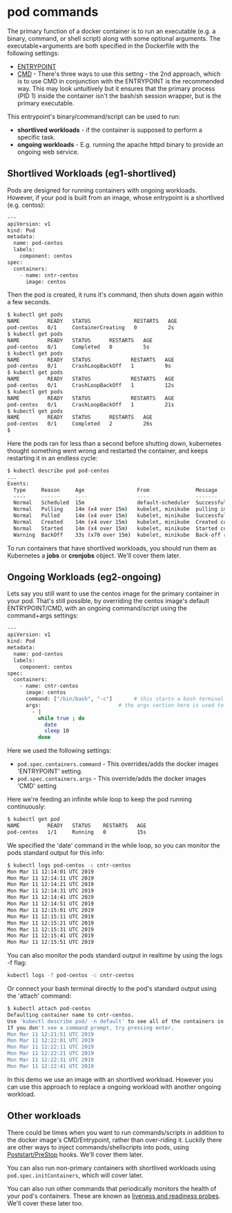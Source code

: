# pod commands

The primary function of a docker container is to run an executable (e.g. a binary, command, or shell script) along with some optional arguments. The executable+arguments are both specified in the Dockerfile with the following settings:

- [ENTRYPOINT](https://docs.docker.com/engine/reference/builder/#entrypoint)
- [CMD](https://docs.docker.com/engine/reference/builder/#cmd) - There's three ways to use this settng - the 2nd approach, which is to use CMD in conjunction with the ENTRYPOINT is the recommended way. This may look untuitively but it ensures that the primary process (PID 1) inside the container isn't the bash/sh session wrapper, but is the primary executable. 


This entrypoint's binary/command/script can be used to run:

- **shortlived workloads** - if the container is supposed to perform a specific task.
- **ongoing workloads** - E.g. running the apache httpd binary to provide an ongoing web service. 


## Shortlived Workloads (eg1-shortlived)
Pods are designed for running containers with ongoing workloads. However, if your pod is built from an image, whose entrypoint is a shortlived (e.g. centos):

```bash
---
apiVersion: v1
kind: Pod
metadata:
  name: pod-centos
  labels:
    component: centos
spec: 
  containers:
    - name: cntr-centos
      image: centos
```

Then the pod is created, it runs it's command, then shuts down again within a few seconds.

```bash
$ kubectl get pods
NAME         READY   STATUS              RESTARTS   AGE
pod-centos   0/1     ContainerCreating   0          2s
$ kubectl get pods
NAME         READY   STATUS      RESTARTS   AGE
pod-centos   0/1     Completed   0          5s
$ kubectl get pods
NAME         READY   STATUS             RESTARTS   AGE
pod-centos   0/1     CrashLoopBackOff   1          9s
$ kubectl get pods
NAME         READY   STATUS             RESTARTS   AGE
pod-centos   0/1     CrashLoopBackOff   1          12s
$ kubectl get pods
NAME         READY   STATUS             RESTARTS   AGE
pod-centos   0/1     CrashLoopBackOff   1          21s
$ kubectl get pods
NAME         READY   STATUS      RESTARTS   AGE
pod-centos   0/1     Completed   2          26s
$ 
```

Here the pods ran for less than a second before shutting down, kubernetes thought something went wrong and restarted the container, and keeps restarting it in an endless cycle:

```bash
$ kubectl describe pod pod-centos
...
Events:
  Type     Reason     Age                 From               Message
  ----     ------     ----                ----               -------
  Normal   Scheduled  15m                 default-scheduler  Successfully assigned default/pod-centos to minikube
  Normal   Pulling    14m (x4 over 15m)   kubelet, minikube  pulling image "centos"
  Normal   Pulled     14m (x4 over 15m)   kubelet, minikube  Successfully pulled image "centos"
  Normal   Created    14m (x4 over 15m)   kubelet, minikube  Created container
  Normal   Started    14m (x4 over 15m)   kubelet, minikube  Started container
  Warning  BackOff    33s (x70 over 15m)  kubelet, minikube  Back-off restarting failed container

```

To run containers that have shortlived workloads, you should run them as Kubernetes a **jobs** or **cronjobs** object. We'll cover them later.


## Ongoing Workloads (eg2-ongoing)

Lets say you still want to use the centos image for the primary container in your pod. That's still possible, by overriding the centos image's default ENTRYPOINT/CMD, with an ongoing command/script using the command+args settings:

```bash
---
apiVersion: v1
kind: Pod
metadata:
  name: pod-centos
  labels:
    component: centos
spec:
  containers:
    - name: cntr-centos
      image: centos
      command: ["/bin/bash", "-c"]       # this starts a bash terminal and feeds the args content into it
      args:                         # the args section here is used to store a small shell script
        - |
          while true ; do
            date
            sleep 10
          done
```

Here we used the following settings:

- `pod.spec.containers.command` - This overrides/adds the docker images 'ENTRYPOINT' setting.
- `pod.spec.containers.args` - This override/adds the docker images 'CMD' setting



Here we're feeding an infinite while loop to keep the pod running continuously:

```bash
$ kubectl get pod
NAME         READY   STATUS    RESTARTS   AGE
pod-centos   1/1     Running   0          15s
```

We specified the 'date' command in the while loop, so you can monitor the pods standard output for this info:

```bash
$ kubectl logs pod-centos -c cntr-centos
Mon Mar 11 12:14:01 UTC 2019
Mon Mar 11 12:14:11 UTC 2019
Mon Mar 11 12:14:21 UTC 2019
Mon Mar 11 12:14:31 UTC 2019
Mon Mar 11 12:14:41 UTC 2019
Mon Mar 11 12:14:51 UTC 2019
Mon Mar 11 12:15:01 UTC 2019
Mon Mar 11 12:15:11 UTC 2019
Mon Mar 11 12:15:21 UTC 2019
Mon Mar 11 12:15:31 UTC 2019
Mon Mar 11 12:15:41 UTC 2019
Mon Mar 11 12:15:51 UTC 2019
```

You can also monitor the pods standard output in realtime by using the logs -f flag:

```bash
kubectl logs -f pod-centos -c cntr-centos
```

Or connect your bash terminal directly to the pod's standard output using the 'attach' command:

```bash
$ kubectl attach pod-centos
Defaulting container name to cntr-centos.
Use 'kubectl describe pod/ -n default' to see all of the containers in this pod.
If you don't see a command prompt, try pressing enter.
Mon Mar 11 12:21:51 UTC 2019
Mon Mar 11 12:22:01 UTC 2019
Mon Mar 11 12:22:11 UTC 2019
Mon Mar 11 12:22:21 UTC 2019
Mon Mar 11 12:22:31 UTC 2019
Mon Mar 11 12:22:41 UTC 2019
```

In this demo we use an image with an shortlived workload. However you can use this approach to replace a ongoing workload with another ongoing workload. 


## Other workloads
There could be times when you want to run commands/scripts in addition to the docker image's CMD/Entrypoint, rather than over-riding it. Luckily there are other ways to inject commands/shellscripts into pods, using [Poststart/PreStop](https://kubernetes.io/docs/tasks/configure-pod-container/attach-handler-lifecycle-event/) hooks. We'll cover them later.

You can also run non-primary containers with shortlived workloads using `pod.spec.initContainers`, which will cover later.

You can also run other commands that periodically monitors the health of your pod's containers. These are known as [liveness and readiness probes](https://kubernetes.io/docs/tasks/configure-pod-container/configure-liveness-readiness-probes/). We'll cover these later too. 
